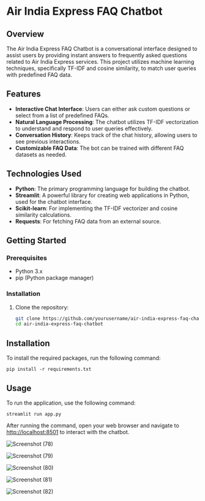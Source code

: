 # Air India Express FAQ Chatbot

## Overview
The Air India Express FAQ Chatbot is a conversational interface designed to assist users by providing instant answers to frequently asked questions related to Air India Express services. This project utilizes machine learning techniques, specifically TF-IDF and cosine similarity, to match user queries with predefined FAQ data.

## Features
- **Interactive Chat Interface**: Users can either ask custom questions or select from a list of predefined FAQs.
- **Natural Language Processing**: The chatbot utilizes TF-IDF vectorization to understand and respond to user queries effectively.
- **Conversation History**: Keeps track of the chat history, allowing users to see previous interactions.
- **Customizable FAQ Data**: The bot can be trained with different FAQ datasets as needed.

## Technologies Used
- **Python**: The primary programming language for building the chatbot.
- **Streamlit**: A powerful library for creating web applications in Python, used for the chatbot interface.
- **Scikit-learn**: For implementing the TF-IDF vectorizer and cosine similarity calculations.
- **Requests**: For fetching FAQ data from an external source.

## Getting Started

### Prerequisites
- Python 3.x
- pip (Python package manager)

### Installation
1. Clone the repository:
   ```bash
   git clone https://github.com/yourusername/air-india-express-faq-chatbot.git
   cd air-india-express-faq-chatbot
## Installation

To install the required packages, run the following command:

```
pip install -r requirements.txt
```

## Usage

To run the application, use the following command:

```
streamlit run app.py
```

After running the command, open your web browser and navigate to [http://localhost:8501](http://localhost:8501) to interact with the chatbot.

![Screenshot (78)](https://github.com/user-attachments/assets/9612538b-8ce1-4049-abfd-9c33fc0429ee)

![Screenshot (79)](https://github.com/user-attachments/assets/eeadd71c-cb79-4a33-add8-37377e46e335)

![Screenshot (80)](https://github.com/user-attachments/assets/24567ec1-61ea-465f-ba97-9cb7645aa6e2)

![Screenshot (81)](https://github.com/user-attachments/assets/5f56948e-28a0-487f-ac5b-6b589497ddbf)

![Screenshot (82)](https://github.com/user-attachments/assets/342bb432-9b34-436c-b024-7886bc4a2c59)



